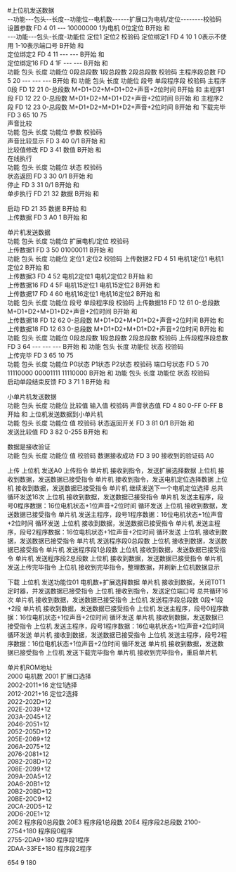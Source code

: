 #上位机发送数据  
--功能---包头--长度--功能位--电机数------扩展口为电机/定位--------校验码  
设置参数  FD	4	  01	 ---	10000000 1为电机 0位定位	B开始 和  
---功能---包头-长度-功能位	定位1	定位2	校验码	
定位绑定1  FD	4	10	1	0表示不使用 1-10表示端口号	B开始 和	
定位绑定2  FD	4	11	---	---	B开始 和	
定位绑定16 FD	4	1F	---	---	B开始 和	
功能	包头	长度	功能位	0段总段数	1段总段数	2段总段数	校验码
主程序段总数	FD	5	20	---	---	---	B开始 和
功能	包头	长度	功能位	段号	单段程序段		校验码
主程序0段	FD	12	21	0-总段数	M+D1+D2+M+D1+D2+声音+2位时间		B开始 和
主程序1段	FD	12	22	0-总段数	M+D1+D2+M+D1+D2+声音+2位时间		B开始 和
主程序2段	FD	12	23	0-总段数	M+D1+D2+M+D1+D2+声音+2位时间		B开始 和
下载完毕	FD	3	65	10	75		
声音比较							
功能	包头	长度	功能位	参数	校验码		
声音比较显示	FD	3	40	0/1	B开始 和		
比较值修改	FD	3	41	数值	B开始 和		
在线执行							
功能	包头	长度	功能位	状态	校验码		
状态返回	FD	3	30	0/1	B开始 和		
停止	FD	3	31	0/1	B开始 和		
单步执行	FD	21	32	数据	B开始 和		
							
启动	FD	21	35	数据	B开始 和		
上传数据	FD	3	A0	1	B开始 和		

单片机发送数据							
功能	包头	长度	功能位	扩展电机/定位	校验码		
上传数据1	FD	3	50	01000011	B开始 和		
功能	包头	长度	功能位	定位1	定位2	校验码	
上传数据2	FD	4	51	电机1定位1	电机1定位2	B开始 和	
上传数据3	FD	4	52	电机2定位1	电机2定位2	B开始 和	
上传数据16	FD	4	5F	电机15定位1	电机15定位2	B开始 和	
上传数据17	FD	4	60	电机16定位1	电机16定位2	B开始 和	
功能	包头	长度	功能位	段号	单段程序段	校验码	
上传数据18	FD	12	61	0-总段数	M+D1+D2+M+D1+D2+声音+2位时间	B开始 和	
上传数据18	FD	12	62	0-总段数	M+D1+D2+M+D1+D2+声音+2位时间	B开始 和	
上传数据18	FD	12	63	0-总段数	M+D1+D2+M+D1+D2+声音+2位时间	B开始 和	
功能	包头	长度	功能位	0段总段数	1段总段数	2段总段数	校验码
上传段程序段总数	FD	3	64	---	---	---	B开始 和
功能	包头	长度	功能位	状态	校验码		
上传完毕	FD	3	65	10	75		
功能	包头	长度	功能位	P0状态	P1状态	P2状态	校验码
端口号状态	FD	5	70	11110000	00001111	11110000	B开始 和
功能	包头	长度	功能位	状态	校验码		
启动单段结束反馈	FD	3	71	1	B开始 和		

小单片机发送数据						
功能	包头	长度	功能位	比较值	输入值	校验码
声音状态值	FD	4	80	0-FF	0-FF	B开始 和
上位机发送数据到小单片机						
功能	包头	长度	功能位	值	校验码	
状态返回开关	FD	3	81	0/1	B开始 和	
发送比较值	FD	3	82	0-255	B开始 和	
						
数据是接收验证						
功能	包头	长度	功能位	值	校验码	
数据接收成功	FD	3	90	接收到的验证码	A0	

上传	上位机	发送A0 上传指令
	单片机	接收到指令，发送扩展选择数据
	上位机	接收到数据，发送数据已接受指令
	单片机	接收到指令，发送电机定位选择数据
	上位机	接收到数据，发送数据已接受指令
	单片机	继续发送下一个电机定位选择   总共循环发送16次
	上位机	接收到数据，发送数据已接受指令
	单片机	发送主程序，段号0程序数据：16位电机状态+1位声音+2位时间 循环发送
	上位机	接收到数据，发送数据已接受指令
	单片机	发送主程序，段号1程序数据：16位电机状态+1位声音+2位时间 循环发送
	上位机	接收到数据，发送数据已接受指令
	单片机	发送主程序，段号2程序数据：16位电机状态+1位声音+2位时间 循环发送
	上位机	接收到数据，发送数据已接受指令
	单片机	发送程序段0总段数
	上位机	接收到数据，发送数据已接受指令
	单片机	发送程序段1总段数
	上位机	接收到数据，发送数据已接受指令
	单片机	发送程序段2总段数
	上位机	接收到数据，发送数据已接受指令
	单片机	发送上传完毕指令
	上位机	接收到完毕指令，整理数据，并刷新上位机数据显示
		
下载	上位机	发送功能位01 电机数+扩展选择数据
	单片机	接收到数据，关闭T0T1定时器，并发送数据已接受指令
	上位机	接收到指令，发送定位端口号 总共循环16次
	单片机	接收到数据，发送数据已接受指令
	上位机	发送程序段总段数 0段+1段+2段
	单片机	接收到数据，发送数据已接受指令
	上位机	发送主程序，段号0程序数据：16位电机状态+1位声音+2位时间 循环发送
	单片机	接收到数据，发送数据已接受指令
	上位机	发送主程序，段号1程序数据：16位电机状态+1位声音+2位时间 循环发送
	单片机	接收到数据，发送数据已接受指令
	上位机	发送主程序，段号2程序数据：16位电机状态+1位声音+2位时间 循环发送
	单片机	接收到数据，发送数据已接受指令
	上位机	发送下载完毕指令
	单片机	接收到完毕指令，重启单片机
		
单片机ROM地址		
2000	电机数	
2001	扩展口选择	
2002-2011+16	定位1选择	
2012-2021+16	定位2选择	
2022-202D+12		
202E-2039+12		
203A-2045+12		
2046-2051+12		
2052-205D+12		
205E-2069+12		
206A-2075+12		
2076-2081+12		
2082-208D+12		
208E-2099+12		
209A-20A5+12		
20A6-20B1+12		
20B2-20BD+12		
20BE-20C9+12		
20CA-20D5+12		
20D6-20E1+12		
20E2	程序段0总段数	
20E3	程序段1总段数	
20E4	程序段2总段数	
2100-2754+180	程序段0程序	
2755-2DA9+180	程序段1程序	
2DAA-33FE+180	程序段2程序	

654
9
180

